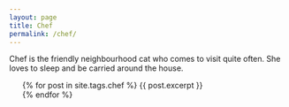 ```yaml
---
layout: page
title: Chef
permalink: /chef/
---
```

Chef is the friendly neighbourhood cat who comes to visit quite often. She loves to sleep and be carried around the house.


<ul>
{% for post in site.tags.chef %}
      {{ post.excerpt }}
      <br/>
{% endfor %}
</ul>
